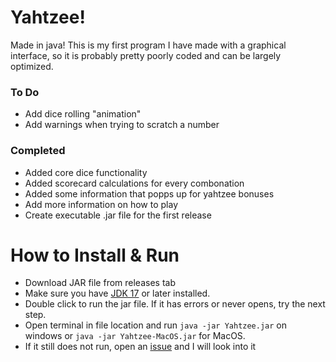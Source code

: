 # Yahtzee!
Made in java! This is my first program I have made with a graphical interface, so it is probably pretty poorly coded and can be largely optimized.
### To Do
- Add dice rolling "animation"
- Add warnings when trying to scratch a number
### Completed
- Added core dice functionality
- Added scorecard calculations for every combonation
- Added some information that popps up for yahtzee bonuses
- Add more information on how to play
- Create executable .jar file for the first release

# How to Install & Run
- Download JAR file from releases tab
- Make sure you have [JDK 17](https://www.oracle.com/java/technologies/javase/jdk17-archive-downloads.html) or later installed.
- Double click to run the jar file. If it has errors or never opens, try the
next step.
- Open terminal in file location and run ```java -jar Yahtzee.jar``` on windows 
or ```java -jar Yahtzee-MacOS.jar``` for MacOS.
- If it still does not run, open an [issue](https://github.com/hlqGit/Yahtzee-in-Java/issues) and I will look into it



